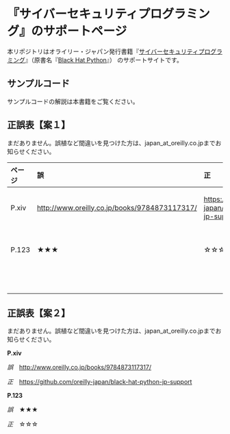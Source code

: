 # 『サイバーセキュリティプログラミング』のサポートページ

本リポジトリはオライリー・ジャパン発行書籍『[サイバーセキュリティプログラミング](http://www.oreilly.co.jp/books/9784873117317/)』（原書名『[Black Hat Python](https://www.nostarch.com/blackhatpython)』） のサポートサイトです。

## サンプルコード

サンプルコードの解説は本書籍をご覧ください。

## 正誤表【案１】

まだありません。誤植など間違いを見つけた方は、japan_at_oreilly.co.jpまでお知らせください。

|ページ|誤|正|備考|刷|
|:--|:--|:--|:--|:--|
|P.xiv|http://www.oreilly.co.jp/books/9784873117317/|https://github.com/oreilly-japan/black-hat-python-jp-support|　|1刷まで|
|P.123|★★★|☆☆☆|　|2刷まで|
|　|　|　|　|　|
|　|　|　|　|　|

## 正誤表【案２】

まだありません。誤植など間違いを見つけた方は、japan_at_oreilly.co.jpまでお知らせください。

**P.xiv**

_誤_　http://www.oreilly.co.jp/books/9784873117317/

_正_　https://github.com/oreilly-japan/black-hat-python-jp-support

**P.123**

_誤_　★★★

_正_　☆☆☆


